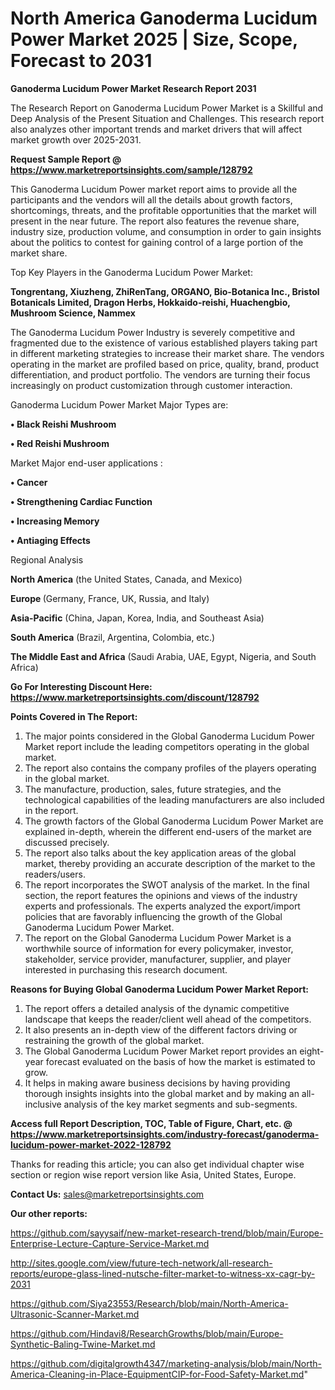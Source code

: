 # North America Ganoderma Lucidum Power Market 2025 | Size, Scope, Forecast to 2031

<strong>Ganoderma Lucidum Power Market Research Report 2031</strong>

The Research Report on Ganoderma Lucidum Power Market is a Skillful and Deep Analysis of the Present Situation and Challenges. This research report also analyzes other important trends and market drivers that will affect market growth over 2025-2031.

<strong>Request Sample Report @ <a href=https://www.marketreportsinsights.com/sample/128792>https://www.marketreportsinsights.com/sample/128792</a></strong>

This Ganoderma Lucidum Power market report aims to provide all the participants and the vendors will all the details about growth factors, shortcomings, threats, and the profitable opportunities that the market will present in the near future. The report also features the revenue share, industry size, production volume, and consumption in order to gain insights about the politics to contest for gaining control of a large portion of the market share.

Top Key Players in the Ganoderma Lucidum Power Market:

<strong>Tongrentang, Xiuzheng, ZhiRenTang, ORGANO, Bio-Botanica Inc., Bristol Botanicals Limited, Dragon Herbs, Hokkaido-reishi, Huachengbio, Mushroom Science, Nammex</strong>

The Ganoderma Lucidum Power Industry is severely competitive and fragmented due to the existence of various established players taking part in different marketing strategies to increase their market share. The vendors operating in the market are profiled based on price, quality, brand, product differentiation, and product portfolio. The vendors are turning their focus increasingly on product customization through customer interaction.

Ganoderma Lucidum Power Market Major Types are:

<strong>• Black Reishi Mushroom

• Red Reishi Mushroom</strong>

Market Major end-user applications :

<strong>• Cancer

• Strengthening Cardiac Function

• Increasing Memory

• Antiaging Effects</strong>

Regional Analysis

</u><strong><b>North America</b></strong> (the United States, Canada, and Mexico)

<strong><b>Europe </b></strong>(Germany, France, UK, Russia, and Italy)

<strong><b>Asia-Pacific</b></strong> (China, Japan, Korea, India, and Southeast Asia)

<strong><b>South America</b></strong> (Brazil, Argentina, Colombia, etc.)

<strong><b>The Middle East and Africa</b></strong> (Saudi Arabia, UAE, Egypt, Nigeria, and South Africa)

<strong>Go For Interesting Discount Here: <a href=https://www.marketreportsinsights.com/discount/128792>https://www.marketreportsinsights.com/discount/128792</a></strong>

<strong>Points Covered in The Report:</strong>
<ol>
  <li>The major points considered in the Global Ganoderma Lucidum Power Market report include the leading competitors operating in the global market.</li>
  <li>The report also contains the company profiles of the players operating in the global market.</li>
  <li>The manufacture, production, sales, future strategies, and the technological capabilities of the leading manufacturers are also included in the report.</li>
  <li>The growth factors of the Global Ganoderma Lucidum Power Market are explained in-depth, wherein the different end-users of the market are discussed precisely.</li>
  <li>The report also talks about the key application areas of the global market, thereby providing an accurate description of the market to the readers/users.</li>
  <li>The report incorporates the SWOT analysis of the market. In the final section, the report features the opinions and views of the industry experts and professionals. The experts analyzed the export/import policies that are favorably influencing the growth of the Global Ganoderma Lucidum Power Market.</li>
  <li>The report on the Global Ganoderma Lucidum Power Market is a worthwhile source of information for every policymaker, investor, stakeholder, service provider, manufacturer, supplier, and player interested in purchasing this research document.</li>
</ol>
<strong>Reasons for Buying Global Ganoderma Lucidum Power Market Report:</strong>

<ol>
  <li>The report offers a detailed analysis of the dynamic competitive landscape that keeps the reader/client well ahead of the competitors.</li>
  <li>It also presents an in-depth view of the different factors driving or restraining the growth of the global market.</li>
  <li>The Global Ganoderma Lucidum Power Market report provides an eight-year forecast evaluated on the basis of how the market is estimated to grow.</li>
  <li>It helps in making aware business decisions by having providing thorough insights insights into the global market and by making an all-inclusive analysis of the key market segments and sub-segments.</li>
</ol>
<strong>Access full Report Description, TOC, Table of Figure, Chart, etc. @ <a href=https://www.marketreportsinsights.com/industry-forecast/ganoderma-lucidum-power-market-2022-128792>https://www.marketreportsinsights.com/industry-forecast/ganoderma-lucidum-power-market-2022-128792</a></strong>


Thanks for reading this article; you can also get individual chapter wise section or region wise report version like Asia, United States, Europe.

<strong>Contact Us:</strong>
sales@marketreportsinsights.com

<strong>Our other reports:</strong>

<a href=https://github.com/sayysaif/new-market-research-trend/blob/main/Europe-Enterprise-Lecture-Capture-Service-Market.md>https://github.com/sayysaif/new-market-research-trend/blob/main/Europe-Enterprise-Lecture-Capture-Service-Market.md</a>

<a href=http://sites.google.com/view/future-tech-network/all-research-reports/europe-glass-lined-nutsche-filter-market-to-witness-xx-cagr-by-2031>http://sites.google.com/view/future-tech-network/all-research-reports/europe-glass-lined-nutsche-filter-market-to-witness-xx-cagr-by-2031</a>

<a href=https://github.com/Siya23553/Research/blob/main/North-America-Ultrasonic-Scanner-Market.md>https://github.com/Siya23553/Research/blob/main/North-America-Ultrasonic-Scanner-Market.md</a>

<a href=https://github.com/Hindavi8/ResearchGrowths/blob/main/Europe-Synthetic-Baling-Twine-Market.md>https://github.com/Hindavi8/ResearchGrowths/blob/main/Europe-Synthetic-Baling-Twine-Market.md</a>

<a href=https://github.com/digitalgrowth4347/marketing-analysis/blob/main/North-America-Cleaning-in-Place-EquipmentCIP-for-Food-Safety-Market.md>https://github.com/digitalgrowth4347/marketing-analysis/blob/main/North-America-Cleaning-in-Place-EquipmentCIP-for-Food-Safety-Market.md</a>"
